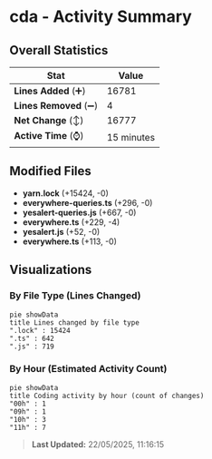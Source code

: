 # cda - Activity Summary 

## Overall Statistics

| Stat                   | Value                                                             |
| ---------------------- | ----------------------------------------------------------------- |
| **Lines Added** (➕)   | 16781                                          |
| **Lines Removed** (➖) | 4                                        |
| **Net Change** (↕)    | 16777                |
| **Active Time** (⌚)   | 15 minutes |


## Modified Files
- **yarn.lock** (+15424, -0)
- **everywhere-queries.ts** (+296, -0)
- **yesalert-queries.js** (+667, -0)
- **everywhere.ts** (+229, -4)
- **yesalert.js** (+52, -0)
- **everywhere.ts** (+113, -0)

## Visualizations

### By File Type (Lines Changed)

```mermaid
pie showData
title Lines changed by file type
".lock" : 15424
".ts" : 642
".js" : 719
```

### By Hour (Estimated Activity Count)

```mermaid
pie showData
title Coding activity by hour (count of changes)
"00h" : 1
"09h" : 1
"10h" : 3
"11h" : 7
```


> **Last Updated:** 22/05/2025, 11:16:15